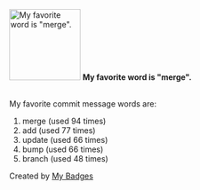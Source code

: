 <img src="https://my-badges.github.io/my-badges/favorite-word.png" alt="My favorite word is &quot;merge&quot;." title="My favorite word is &quot;merge&quot;." width="128">
<strong>My favorite word is &quot;merge&quot;.</strong>
<br><br>

My favorite commit message words are:

1. merge (used 94 times)
2. add (used 77 times)
3. update (used 66 times)
4. bump (used 66 times)
5. branch (used 48 times)


Created by <a href="https://github.com/my-badges/my-badges">My Badges</a>